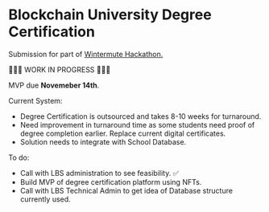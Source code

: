 # Blockchain University Degree Certification

Submission for part of [Wintermute Hackathon.](https://www.encode.club/hack-defi/)

🚧🚧🚧 WORK IN PROGRESS 🚧🚧🚧

MVP due **Novemeber 14th**.

Current System:
- Degree Certification is outsourced and takes 8-10 weeks for turnaround.
- Need improvement in turnaround time as some students need proof of degree completion earlier. Replace current digital certificates. 
- Solution needs to integrate with School Database.


To do:
- Call with LBS administration to see feasibility. ✅
- Build MVP of degree certification platform using NFTs.
- Call with LBS Technical Admin to get idea of Database structure currently used.
